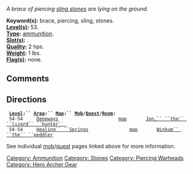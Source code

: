 *A brace of piercing [sling stones](:Category:_Stones "wikilink") are
lying on the ground.*

**Keyword(s):** brace, piercing, sling, stones.  
**[Level(s)](Object_Level "wikilink"):** 53.  
**[Type](:Category:_Object_Types "wikilink"):**
[ammunition](:Category:_Ammunition "wikilink").  
**[Slot(s)](Object_Slots "wikilink"):** <held>.  
**[Quality](Object_Quality "wikilink"):** 2 hps.  
**[Weight](Object_Weight "wikilink"):** 1 lbs.  
**[Flag(s)](:Category:_Object_Flags "wikilink"):** none.  

## Comments

## Directions

` `**[`Level`](Object_Level "wikilink")`:`` `[`Area`](:Category:_Areas "wikilink")`:`` `[`Map`](:Category:_Maps "wikilink")`:`` `[`Mob`](:Category:_Mobs "wikilink")`/`[`Quest`](:Category:_Ticket_Quests "wikilink")`/`[`Room`](:Category:_Rooms "wikilink")`:`**  
` 54-54     `[`Deepways`](:Category:_Deepways "wikilink")`                      `[`map`](Deepways_Map "wikilink")`       `[`Jon,`` ``the`` ``lizard`` ``hunter`` `](Jon "wikilink")  
` 54-54     `[`Healing`` ``Springs`](:Category:_Healing_Springs "wikilink")`               `[`map`](Healing_Springs_Map "wikilink")`       `[`Winkum`` ``the`` ``peddler`](Winkum "wikilink")

See individual
[mob](:Category:_Mobs "wikilink")/[quest](:Category:_Ticket_Quests "wikilink")
pages linked above for more information.

[Category: Ammunition](Category:_Ammunition "wikilink") [Category:
Stones](Category:_Stones "wikilink") [Category: Piercing
Warheads](Category:_Piercing_Warheads "wikilink") [Category: Hero Archer
Gear](Category:_Hero_Archer_Gear "wikilink")
